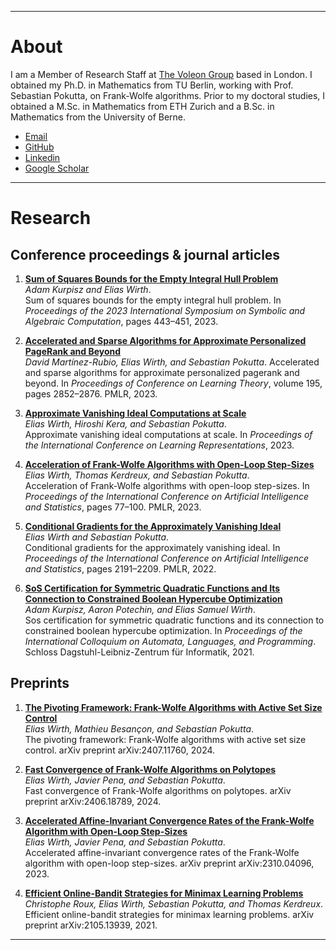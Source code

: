 
---

# About
I am a Member of Research Staff at [The Voleon Group](https://voleon.com/) based in London. I obtained my Ph.D. in Mathematics from TU Berlin, working with Prof. Sebastian Pokutta, on Frank-Wolfe algorithms.
Prior to my doctoral studies, I obtained a M.Sc. in Mathematics from ETH Zurich and a B.Sc. in Mathematics from the University of Berne.

- [Email](mailto:wirth.elias.samuel@gmail.com)
- [GitHub](https://github.com/elwirth)
- [Linkedin](https://www.linkedin.com/in/elias-wirth-78652516a/)
- [Google Scholar](https://scholar.google.com/citations?hl=en&user=Sz2JU6oAAAAJ&sortby=pubdate&view_op=list_works&gmla=ALUCkoVDaqYm2Ae8ggOuyNEn_3VgSAQXmAWCfoqzXJxrwK0rFHlHfH7n0pxdT2U9tEk2WKaPdENGIIfxbMAc7kpu)

---

# Research

## Conference proceedings & journal articles

1. [**Sum of Squares Bounds for the Empty Integral Hull Problem**](https://dl.acm.org/doi/10.1145/3597066.3597098)  
   *Adam Kurpisz and Elias Wirth*.  
   Sum of squares bounds for the empty integral hull problem. In *Proceedings of the 2023 International Symposium on Symbolic and Algebraic Computation*, pages 443–451, 2023.

2. [**Accelerated and Sparse Algorithms for Approximate Personalized PageRank and Beyond**](https://proceedings.mlr.press/v195/martinez-rubio23b.html)  
   *David Martínez-Rubio, Elias Wirth, and Sebastian Pokutta*.
   Accelerated and sparse algorithms for approximate personalized pagerank and beyond. In *Proceedings of Conference on Learning Theory*, volume 195, pages 2852–2876. PMLR, 2023.

3. [**Approximate Vanishing Ideal Computations at Scale**](https://openreview.net/pdf?id=3ZPESALKXO)  
   *Elias Wirth, Hiroshi Kera, and Sebastian Pokutta*.  
   Approximate vanishing ideal computations at scale. In *Proceedings of the International Conference on Learning Representations*, 2023.

4. [**Acceleration of Frank-Wolfe Algorithms with Open-Loop Step-Sizes**](https://proceedings.mlr.press/v206/wirth23a/wirth23a.pdf)  
   *Elias Wirth, Thomas Kerdreux, and Sebastian Pokutta*.  
   Acceleration of Frank-Wolfe algorithms with open-loop step-sizes. In *Proceedings of the International Conference on Artificial Intelligence and Statistics*, pages 77–100. PMLR, 2023.

5. [**Conditional Gradients for the Approximately Vanishing Ideal**](https://proceedings.mlr.press/v151/wirth22a.html)  
   *Elias Wirth and Sebastian Pokutta*.  
   Conditional gradients for the approximately vanishing ideal. In *Proceedings of the International Conference on Artificial Intelligence and Statistics*, pages 2191–2209. PMLR, 2022.

6. [**SoS Certification for Symmetric Quadratic Functions and Its Connection to Constrained Boolean Hypercube Optimization**](https://drops.dagstuhl.de/opus/volltexte/2021/14159/pdf/LIPIcs-ICALP-2021-90.pdf)  
   *Adam Kurpisz, Aaron Potechin, and Elias Samuel Wirth*.  
   Sos certification for symmetric quadratic functions and its connection to constrained boolean hypercube optimization. In *Proceedings of the International Colloquium on Automata, Languages, and Programming*. Schloss Dagstuhl-Leibniz-Zentrum für Informatik, 2021.

## Preprints

1. [**The Pivoting Framework: Frank-Wolfe Algorithms with Active Set Size Control**](https://arxiv.org/abs/2407.11760)  
   *Elias Wirth, Mathieu Besançon, and Sebastian Pokutta*.  
   The pivoting framework: Frank-Wolfe algorithms with active set size control. arXiv preprint arXiv:2407.11760, 2024.

2. [**Fast Convergence of Frank-Wolfe Algorithms on Polytopes**](https://arxiv.org/abs/2406.18789)  
   *Elias Wirth, Javier Pena, and Sebastian Pokutta*.  
   Fast convergence of Frank-Wolfe algorithms on polytopes. arXiv preprint arXiv:2406.18789, 2024.

3. [**Accelerated Affine-Invariant Convergence Rates of the Frank-Wolfe Algorithm with Open-Loop Step-Sizes**](https://arxiv.org/abs/2310.04096)  
   *Elias Wirth, Javier Pena, and Sebastian Pokutta*.  
   Accelerated affine-invariant convergence rates of the Frank-Wolfe algorithm with open-loop step-sizes. arXiv preprint arXiv:2310.04096, 2023.

4. [**Efficient Online-Bandit Strategies for Minimax Learning Problems**](https://arxiv.org/abs/2105.13939)  
   *Christophe Roux, Elias Wirth, Sebastian Pokutta, and Thomas Kerdreux*.  
   Efficient online-bandit strategies for minimax learning problems. arXiv preprint arXiv:2105.13939, 2021.

---


